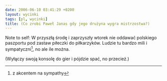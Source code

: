 ```yaml
---
date: 2006-06-10 03:41:29 +0200
layout: wycinki
tags: [pl, wycinki]
title: (Co zrobi Paweł Janas gdy jego drużyna wygra mistrzostwa?)
---
```


Note to self: W przyszłą środę i zaprzyszły wtorek nie oddawać polskiego paszportu pod zastaw piłeczki do piłkarzyków. Ludzie tu bardzo mili i sympatyczni[^1], no ale ile można.

(Wyłączy swoją konsolę do gier i pójdzie spać, no przecież.)

[^1]: z akcentem na sympathy
